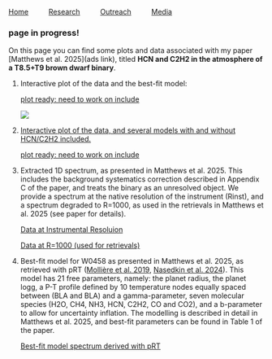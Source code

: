 [Home](index) &emsp; &emsp; [Research](research) &emsp; &emsp; [Outreach](outreach) &emsp; &emsp; [Media](media)
&emsp;

### page in progress!

On this page you can find some plots and data associated with my paper [Matthews et al. 2025](ads link), titled **HCN and C2H2 in the atmosphere of a T8.5+T9 brown dwarf binary**.

1. Interactive plot of the data and the best-fit model:

    [plot ready: need to work on include](model_vs_data.html)

    <!-- START PLOT ONE!! -->
    <!-- END PLOT ONE!! -->

    <a href="model_vs_data.html"><img src="model_vs_data.html">


2. Interactive plot of the data, and several models with and without HCN/C2H2 included.

    [plot ready: need to work on include](models_hcn_c2h2.html)

3. Extracted 1D spectrum, as presented in Matthews et al. 2025. This includes the background systematics correction described in Appendix C of the paper, and treats the binary as an unresolved object. We provide a spectrum at the native resolution of the instrument (Rinst), and a spectrum degraded to R=1000, as used in the retrievals in Matthews et al. 2025 (see paper for details).

    [Data at Instrumental Resoluion](../datafiles/w0458_modelspectrum_Rinst.txt)

    [Data at R=1000 (used for retrievals)](../datafiles/w0458_modelspectrum_R1000.txt)


4. Best-fit model for W0458 as presented in Matthews et al. 2025, as retrieved with pRT ([Mollière et al. 2019](https://ui.adsabs.harvard.edu/abs/2019A%26A...627A..67M/abstract), [Nasedkin et al. 2024](https://ui.adsabs.harvard.edu/abs/2024JOSS....9.5875N/abstract)). This model has 21 free parameters, namely: the planet radius, the planet logg, a P-T profile defined by 10 temperature nodes equally spaced between (BLA and BLA) and a gamma-parameter, seven molecular species (H2O, CH4, NH3, HCN, C2H2, CO and CO2), and a b-parameter to allow for uncertainty inflation. The modelling is described in detail in Matthews et al. 2025, and best-fit parameters can be found in Table 1 of the paper.

    [Best-fit model spectrum derived with pRT](../datafiles/w0458_modelspectrum_pRT.txt)